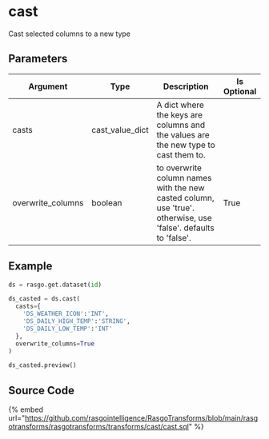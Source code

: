 

# cast

Cast selected columns to a new type


## Parameters

|     Argument      |      Type       |                                                  Description                                                   | Is Optional |
| ----------------- | --------------- | -------------------------------------------------------------------------------------------------------------- | ----------- |
| casts             | cast_value_dict | A dict where the keys are columns and the values are the new type to cast them to.                             |             |
| overwrite_columns | boolean         | to overwrite column names with the new casted column, use 'true'. otherwise, use 'false'. defaults to 'false'. | True        |


## Example

```python
ds = rasgo.get.dataset(id)

ds_casted = ds.cast(
  casts={
    'DS_WEATHER_ICON':'INT',
    'DS_DAILY_HIGH_TEMP':'STRING',
    'DS_DAILY_LOW_TEMP':'INT'
  },
  overwrite_columns=True
)

ds_casted.preview()

```

## Source Code

{% embed url="https://github.com/rasgointelligence/RasgoTransforms/blob/main/rasgotransforms/rasgotransforms/transforms/cast/cast.sql" %}

